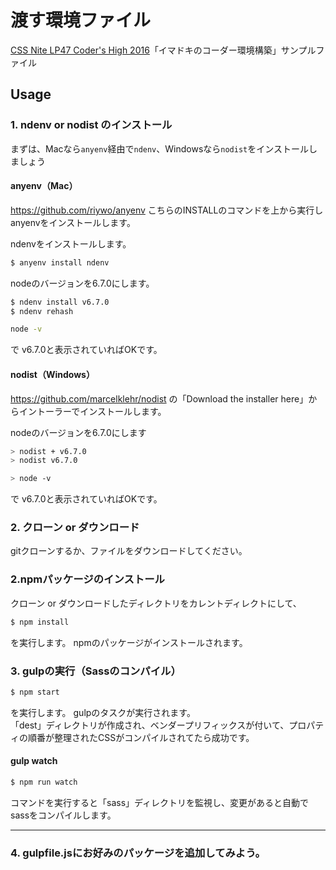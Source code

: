
# 渡す環境ファイル
[CSS Nite LP47 Coder's High 2016](http://cssnite.jp/lp/lp47/)「イマドキのコーダー環境構築」サンプルファイル


## Usage

### 1. ndenv or nodist のインストール

まずは、Macなら`anyenv`経由で`ndenv`、Windowsなら`nodist`をインストールしましょう

#### anyenv（Mac）
https://github.com/riywo/anyenv
こちらのINSTALLのコマンドを上から実行しanyenvをインストールします。

ndenvをインストールします。

```sh
$ anyenv install ndenv
```

nodeのバージョンを6.7.0にします。

```sh
$ ndenv install v6.7.0
$ ndenv rehash
```

```sh
node -v
```

で v6.7.0と表示されていればOKです。


#### nodist（Windows）
https://github.com/marcelklehr/nodist
の「Download the installer here」からイントーラーでインストールします。


nodeのバージョンを6.7.0にします

```sh
> nodist + v6.7.0
> nodist v6.7.0 
```

```sh
> node -v
```
で v6.7.0と表示されていればOKです。


### 2. クローン or ダウンロード

gitクローンするか、ファイルをダウンロードしてください。


### 2.npmパッケージのインストール
クローン or ダウンロードしたディレクトリをカレントディレクトにして、

```sh
$ npm install
```

を実行します。
npmのパッケージがインストールされます。


### 3. gulpの実行（Sassのコンパイル）

```sh
$ npm start
```

を実行します。
gulpのタスクが実行されます。   
「dest」ディレクトリが作成され、ベンダープリフィックスが付いて、プロパティの順番が整理されたCSSがコンパイルされてたら成功です。


#### gulp watch


```sh
$ npm run watch
```
コマンドを実行すると「sass」ディレクトリを監視し、変更があると自動でsassをコンパイルします。



---

### 4. gulpfile.jsにお好みのパッケージを追加してみよう。
